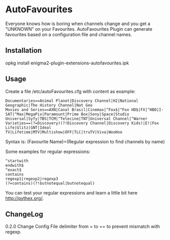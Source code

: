 # AutoFavourites
Everyone knows how is boring when channels change and you get a "UNKNOWN" on your Favourites. AutoFavourites Plugin can generate favourites based on a configuration file and channel names.

Installation
------------
opkg install enigma2-plugin-extensions-autofavourites.ipk

Usage
------------
Create a file /etc/autoFavourites.cfg with content as example:
```
Documentaries==Animal Planet|Discovery Channel|H2|National Geographic|The History Channel|Nat Geo
Movies and Series==AXN|Canal Brasil|Cinemax|^Fox$|^Fox HD$|FX|^HBO|I-SAT|^Max|MegaPix|Paramount|Prime Box|Sony|Space|Studio Universal|Syfy|TBS|TCM|^Telecine|TNT|Universal Channel|^Warner
Varieties==(?=Discovery)(?!Discovery Channel|Discovery Kids)|E!|Fox Life|Glitz|GNT|Ideal TV|Lifetime|MTV|Multishow|OFF|TLC|truTV|Viva|WooHoo
```

Syntax is:
(Favourite Name)=(Regular expression to find channels by name)

Some examples for regular expressions:
```
^startwith
endwith$
^exact$
contains
regexp1|regexp2|regexp3
(?=contains)(?!butnotequal|butnotequal)
```

You can test your regular expressions and learn a little bit here http://pythex.org/.

ChangeLog
------------
0.2.0
Change Config File delimiter from = to == to prevent mismatch with regexp.
